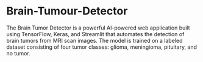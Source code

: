 # Brain-Tumour-Detector
The Brain Tumor Detector is a powerful AI-powered web application built using TensorFlow, Keras, and Streamlit that automates the detection of brain tumors from MRI scan images. The model is trained on a labeled dataset consisting of four tumor classes: glioma, meningioma, pituitary, and no tumor. 
